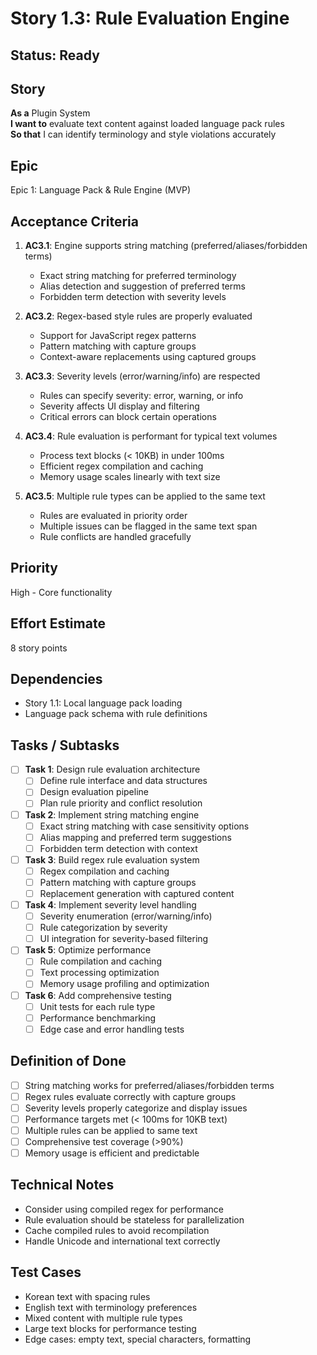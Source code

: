 # Story 1.3: Rule Evaluation Engine

## Status: Ready

## Story
**As a** Plugin System  
**I want to** evaluate text content against loaded language pack rules  
**So that** I can identify terminology and style violations accurately

## Epic
Epic 1: Language Pack & Rule Engine (MVP)

## Acceptance Criteria
1. **AC3.1**: Engine supports string matching (preferred/aliases/forbidden terms)
   - Exact string matching for preferred terminology
   - Alias detection and suggestion of preferred terms
   - Forbidden term detection with severity levels

2. **AC3.2**: Regex-based style rules are properly evaluated
   - Support for JavaScript regex patterns
   - Pattern matching with capture groups
   - Context-aware replacements using captured groups

3. **AC3.3**: Severity levels (error/warning/info) are respected
   - Rules can specify severity: error, warning, or info
   - Severity affects UI display and filtering
   - Critical errors can block certain operations

4. **AC3.4**: Rule evaluation is performant for typical text volumes
   - Process text blocks (< 10KB) in under 100ms
   - Efficient regex compilation and caching
   - Memory usage scales linearly with text size

5. **AC3.5**: Multiple rule types can be applied to the same text
   - Rules are evaluated in priority order
   - Multiple issues can be flagged in the same text span
   - Rule conflicts are handled gracefully

## Priority
High - Core functionality

## Effort Estimate
8 story points

## Dependencies
- Story 1.1: Local language pack loading
- Language pack schema with rule definitions

## Tasks / Subtasks
- [ ] **Task 1**: Design rule evaluation architecture
  - [ ] Define rule interface and data structures
  - [ ] Design evaluation pipeline
  - [ ] Plan rule priority and conflict resolution

- [ ] **Task 2**: Implement string matching engine
  - [ ] Exact string matching with case sensitivity options
  - [ ] Alias mapping and preferred term suggestions
  - [ ] Forbidden term detection with context

- [ ] **Task 3**: Build regex rule evaluation system
  - [ ] Regex compilation and caching
  - [ ] Pattern matching with capture groups
  - [ ] Replacement generation with captured content

- [ ] **Task 4**: Implement severity level handling
  - [ ] Severity enumeration (error/warning/info)
  - [ ] Rule categorization by severity
  - [ ] UI integration for severity-based filtering

- [ ] **Task 5**: Optimize performance
  - [ ] Rule compilation and caching
  - [ ] Text processing optimization
  - [ ] Memory usage profiling and optimization

- [ ] **Task 6**: Add comprehensive testing
  - [ ] Unit tests for each rule type
  - [ ] Performance benchmarking
  - [ ] Edge case and error handling tests

## Definition of Done
- [ ] String matching works for preferred/aliases/forbidden terms
- [ ] Regex rules evaluate correctly with capture groups
- [ ] Severity levels properly categorize and display issues
- [ ] Performance targets met (< 100ms for 10KB text)
- [ ] Multiple rules can be applied to same text
- [ ] Comprehensive test coverage (>90%)
- [ ] Memory usage is efficient and predictable

## Technical Notes
- Consider using compiled regex for performance
- Rule evaluation should be stateless for parallelization
- Cache compiled rules to avoid recompilation
- Handle Unicode and international text correctly

## Test Cases
- Korean text with spacing rules
- English text with terminology preferences
- Mixed content with multiple rule types
- Large text blocks for performance testing
- Edge cases: empty text, special characters, formatting
